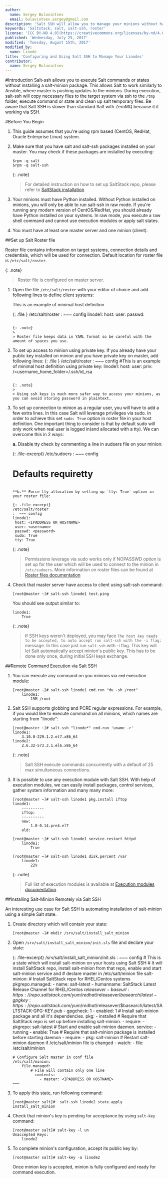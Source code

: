 ```yaml
---
author:
  name: Sergey Bulavintsev
  email: bulavintsev.sergey@gmail.com
description: 'Salt SSH will allow you to manage your minions without having to install salt-minion agent. Learn how to configure and use Salt SSH in this simple tutorial'
keywords: 'Saltstack, salt, salt-ssh, roster'
license: '[CC BY-ND 4.0](https://creativecommons.org/licenses/by-nd/4.0)'
published: 'Wednesday, July 25, 2017'
modified: 'Tuesday, August 15th, 2017'
modified_by:
  name: Linode
title: 'Configuring and Using Salt SSH to Manage Your Linodes'
contributor:
  name: Sergey Bulavintsev
---
```


#Introduction
Salt-ssh allows you to execute Salt commands or states without installing a salt-minion package.
This allows Salt to work similarly to Ansible, where master is pushing updates to the minions.
During execution, salt-ssh will copy necessary files to the target system via ssh to the `/tmp` folder, execute command or state and clean up salt temporary files.
Be aware that Salt SSH is slower than standard Salt with ZeroMQ because it it working via SSH.


#Before You Begin

1.  This guide assumes that you're using rpm based (CentOS, RedHat, Oracle Enterprise Linux) system.

2.  Make sure that you have salt and salt-ssh packages installed on your master. You may check if these packages are installed by executing:

        $rpm -q salt
        $rpm -q salt-ssh

    {: .note}
    >
    > For detailed instruction on how to set up SaltStack repo, please refer to [SaltStack installation](https://www.linode.com/docs/applications/configuration-management/install-and-configure-salt-master-and-minion-servers)

3.  Your minions must have Python installed. Without Python installed on minions, you will only be able to run salt-ssh in raw mode. If you're running any modern version of CentOS/RedHat, you should already have Python installed on your systems. In raw mode, you execute a raw shell command and cannot use execution modules or apply salt states.

4.  You must have at least one master server and one minion (client).

##Set up Salt Roster file

Roster file contains information on target systems, connection details and credentials, which will be used for connection.
Default location for roster file is `/etc/salt/roster`.

   {: .note}
   >
   > Roster file is configured on master server.

1.  Open the file `/etc/salt/roster` with your editor of choice and add following lines to define client systems:

    This is an example of minimal host definition

    {: .file }
    /etc/salt/roster
    :  ~~~ config
    linode1:
         host: <IPADDRESS OR HOSTNAME>
         user: <username>
         passwd: <password>
       ~~~

    {: .note}
    >
    > Roster file keeps data in YAML format so be careful with the amount of spaces you use.

2.  To set up access to minion using private key. If you already have your public key installed on minion and you have private key on master, add following lines:
    {: .file }
    /etc/salt/roster
    :  ~~~ config
    #This is an example of minimal host definition using private key:
    linode1:
        host: <IPADDRESS OR HOSTNAME>
        user: <username>
        priv: /<username_home_folder>/.ssh/id_rsa
       ~~~

    {: .note}
    >
    > Using ssh keys is much more safer way to access your minions, as you can avoid storing password in plaintext.

3.  To set up connection to minion as a regular user, you will have to add a few extra lines. In this case Salt will leverage privileges via sudo. In order to achieve this set `sudo: True` option in roster file in your host definition. One important thing to consider is that by default sudo will only work when real user is logged in(and allocated with a tty). We can overcome this in 2 ways:

    **a.** Disable tty check by commenting a line in sudoers file on your minion:

    {: .file-excerpt}
    /etc/sudoers
    :  ~~~ config
    # Defaults requiretty
       ~~~

    **b.** Force tty allocation by setting up `tty: True` option in your roster file:

    {: .file-excerpt}
    /etc/salt/roster
    :  ~~~ config
    linode1:
        host: <IPADDRESS OR HOSTNAME>
        user: <username>
        passwd: <password>
        sudo: True
        tty: True
       ~~~

    {: .note}
    >
    > Permissions leverage via sudo works only if NOPASSWD option is set up for the user which will be used to connect to the minion in `/etc/sudoers`.
    > More information on roster files can be found at [Roster files documentation](https://docs.saltstack.com/en/latest/topics/ssh/roster.html#ssh-roster)

4.  Check that master server have access to client using salt-ssh command:

        [root@master ~]# salt-ssh linode1 test.ping

    You should see output similar to:

        linode1:
            True

    {: .note}
    >
    > If SSH keys weren't deployed, you may face `The host key needs to be accepted, to auto accept run salt-ssh with the -i flag:` message. In this case just run `salt-ssh` with -i flag. This key will let Salt automatically accept minion's public key. This has to be done only once, during initial SSH keys exchange.

##Remote Command Execution via Salt SSH

1.  You can execute any command on you minions via `cmd` execution module:

        [root@master ~]# salt-ssh linode1 cmd.run "du -sh /root"
            linode1:
                15M /root

2.  Salt SSH supports globbing and PCRE regular expressions. For example, if you would like to execute command on all minions, which names are starting from "linode":

        [root@master ~]# salt-ssh "linode*" cmd.run 'uname -r'
        linode1:
            3.10.0-229.1.2.el7.x86_64
        linode2:
            2.6.32-573.3.1.el6.x86_64

    {: .note}
    >
    > Salt SSH execute commands concurrently with a default of 25 max simultaneous connections.

3.  It is possible to use any execution module with Salt SSH. With help of execution modules, we can easily install packages, control services, gather system information and many many more:

        [root@master ~]# salt-ssh linode1 pkg.install iftop
        linode1:
            ----------
            iftop:
            ----------
            new:
                1.0-0.14.pre4.el7
            old:

        [root@master ~]# salt-ssh linode1 service.restart httpd
            linode1:
                True

        [root@master ~]# salt-ssh linode1 disk.percent /var
            linode1:
                22%

    {: .note}
    >
    > Full list of execution modules is available at [Execution modules documentation](https://docs.saltstack.com/en/latest/ref/modules/all/index.html).

##Installing Salt-Minion Remotely via Salt SSH

An interesting use case for Salt SSH is automating installation of salt-minion using a simple Salt state.

1.  Create directory which will contain your state:

        [root@master ~]# mkdir /srv/salt/install_salt_minion

2.  Open `/srv/salt/install_salt_minion/init.sls` file and declare your state:

    {: .file-excerpt}
    /srv/salt/install_salt_minion/init.sls
    :   ~~~ config
        # This is a state which will install salt-minion on your hosts using Salt SSH
        # It will install SaltStack repo, install salt-minion from that repo, enable and start salt-minion service and
        # declare master in /etc/salt/minion file
        salt-minion:
            # Install SaltStack repo for RHEL/Centos systems
            pkgrepo.managed:
                - name: salt-latest
                - humanname: SaltStack Latest Release Channel for RHEL/Centos $releasever
                - baseurl: https://repo.saltstack.com/yum/redhat/$releasever/$basearch/latest
                - gpgkey: https://repo.saltstack.com/yum/redhat/$releasever/$basearch/latest/SALTSTACK-GPG-KEY.pub
                - gpgcheck: 1
                - enabled: 1
            # Install salt-minion package and all it's dependencies.
            pkg:
                - installed
                # Require that SaltStack repo is set up before installing salt-minion.
                - require:
                    - pkgrepo: salt-latest
            # Start and enable salt-minion daemon.
            service:
                - running
                - enable: True
                # Require that salt-minion package is installed before starting daemon
                - require:
                    - pkg: salt-minion
                # Restart salt-minion daemon if /etc/salt/minion file is changed
                - watch:
                    - file: /etc/salt/minion

        # Configure Salt master in conf file
        /etc/salt/minion:
            file.managed:
                # File will contain only one line
                - contents:
                    - master: <IPADDRESS OR HOSTNAME>
        ~~~

3.  To apply this state, run following command:

        [root@master salt]#  salt-ssh linode2 state.apply install_salt_minion

4.  Check that minion's key is pending for acceptance by using `salt-key` command:

        [root@master salt]# salt-key -l un
        Unaccepted Keys:
            linode2

5.  To complete minion's configuration, accept its public key by:

        [root@master salt]# salt-key -a linode2

    Once minion key is accepted, minion is fully configured and ready for command execution.
